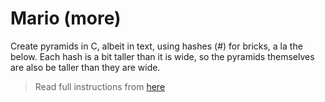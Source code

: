 # Mario (more)

Create pyramids in C, albeit in text, using hashes (#) for bricks, a la the below. Each hash is a bit taller than it is wide, so the pyramids themselves are also be taller than they are wide.

>Read full instructions from [here](https://cs50.harvard.edu/x/2021/psets/1/mario/more/)
